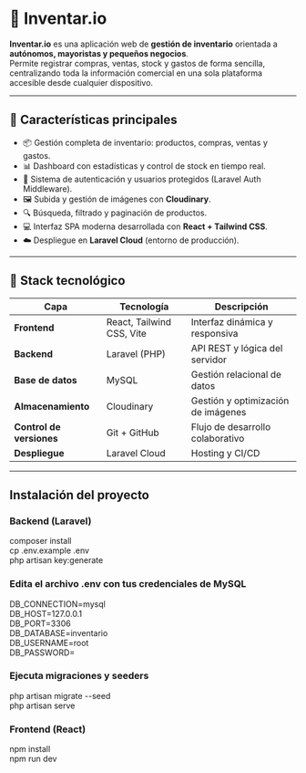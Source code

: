# 🧾 Inventar.io

**Inventar.io** es una aplicación web de **gestión de inventario** orientada a **autónomos, mayoristas y pequeños negocios**.  
Permite registrar compras, ventas, stock y gastos de forma sencilla, centralizando toda la información comercial en una sola plataforma accesible desde cualquier dispositivo.

---

## 🚀 Características principales

- 📦 Gestión completa de inventario: productos, compras, ventas y gastos.  
- 📊 Dashboard con estadísticas y control de stock en tiempo real.  
- 👥 Sistema de autenticación y usuarios protegidos (Laravel Auth Middleware).  
- 🖼️ Subida y gestión de imágenes con **Cloudinary**.  
- 🔍 Búsqueda, filtrado y paginación de productos.  
- 💻 Interfaz SPA moderna desarrollada con **React + Tailwind CSS**.  
- ☁️ Despliegue en **Laravel Cloud** (entorno de producción).  

---

## 🧩 Stack tecnológico

| Capa | Tecnología | Descripción |
|------|-------------|-------------|
| **Frontend** | React, Tailwind CSS, Vite | Interfaz dinámica y responsiva |
| **Backend** | Laravel (PHP) | API REST y lógica del servidor |
| **Base de datos** | MySQL | Gestión relacional de datos |
| **Almacenamiento** | Cloudinary | Gestión y optimización de imágenes |
| **Control de versiones** | Git + GitHub | Flujo de desarrollo colaborativo |
| **Despliegue** | Laravel Cloud | Hosting y CI/CD |

---

## Instalación del proyecto

### Backend (Laravel)

composer install  
cp .env.example .env  
php artisan key:generate  

### Edita el archivo .env con tus credenciales de MySQL

DB_CONNECTION=mysql  
DB_HOST=127.0.0.1  
DB_PORT=3306  
DB_DATABASE=inventario  
DB_USERNAME=root  
DB_PASSWORD=  

### Ejecuta migraciones y seeders

php artisan migrate --seed  
php artisan serve  

### Frontend (React)

npm install  
npm run dev  
